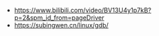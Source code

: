 * https://www.bilibili.com/video/BV13U4y1p7kB?p=2&spm_id_from=pageDriver
* https://subingwen.cn/linux/gdb/

